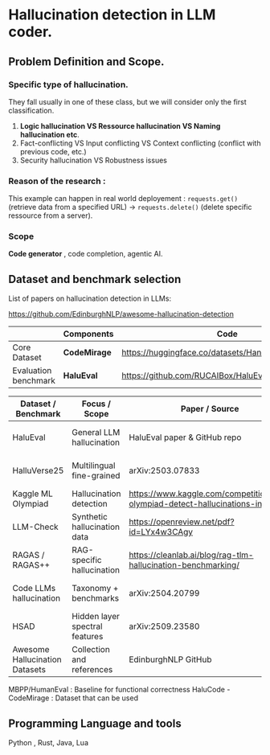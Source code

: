 # Hallucination detection in LLM coder. 
## Problem Definition and Scope.
### Specific type of hallucination.
They fall usually in one of these class, but we will consider only the first classification.
1. **Logic hallucination VS Ressource hallucination VS Naming hallucination etc**.
2. Fact-conflicting VS Input conflicting VS Context conflicting (conflict with previous code, etc.) 
3. Security hallucination VS Robustness issues
### Reason of the research :  
This example can happen in real world deployement : ```requests.get()``` (retrieve data from a specified URL) $\rightarrow$ ```requests.delete()``` (delete specific ressource from a server). 
### Scope
**Code generator** , code completion, agentic AI.

## Dataset and benchmark selection
List of papers on hallucination detection in LLMs:   

https://github.com/EdinburghNLP/awesome-hallucination-detection


|  | Components | Code | Paper|
| ------------ | ---------- | ------------- | ------- | 
| Core Dataset | **CodeMirage** |https://huggingface.co/datasets/HanxiGuo/CodeMirage| https://www.arxiv.org/pdf/2408.08333|
| Evaluation benchmark | **HaluEval** |https://github.com/RUCAIBox/HaluEval |https://aclanthology.org/2023.emnlp-main.397/|


| Dataset / Benchmark            | Focus / Scope                  | Paper / Source               | Notes                                   |
| ------------------------------ | ------------------------------ | ---------------------------- | --------------------------------------- |
| HaluEval                       | General LLM hallucination      | HaluEval paper & GitHub repo | 35K samples, human and auto-labeled     |
| HalluVerse25                   | Multilingual fine-grained      | arXiv:2503.07833             | English, Arabic, Turkish hallucinations |
| Kaggle ML Olympiad             | Hallucination detection        | https://www.kaggle.com/competitions/ml-olympiad-detect-hallucinations-in-llms           | Challenge dataset                       |
| LLM-Check                      | Synthetic hallucination data   | https://openreview.net/pdf?id=LYx4w3CAgy             | Error injection/Synthetic hallucination |
| RAGAS / RAGAS++                | RAG-specific hallucination     | https://cleanlab.ai/blog/rag-tlm-hallucination-benchmarking/               | Faithfulness, relevance metrics         |
| Code LLMs hallucination        | Taxonomy + benchmarks          | arXiv:2504.20799             | Review of code generation hallucination |
| HSAD                           | Hidden layer spectral features | arXiv:2509.23580             | Frequency domain analysis method        |
| Awesome Hallucination Datasets | Collection and references      | EdinburghNLP GitHub          | Wide range of datasets & benchmarks     |

MBPP/HumanEval : Baseline for functional correctness 
HaluCode - CodeMirage : Dataset that can be used 
## Programming Language and tools 
Python , Rust, Java, Lua
